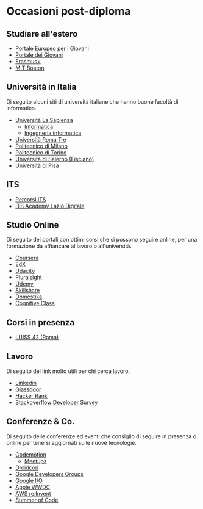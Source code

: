# Occasioni post-diploma

## Studiare all'estero
- [Portale Europeo per i Giovani](https://youth.europa.eu/home_it)
- [Portale dei Giovani](https://www.portaledeigiovani.it/)
- [Erasmus+](https://erasmus-plus.ec.europa.eu/it/opportunities/opportunities-for-individuals/students)
- [MIT Boston](https://oge.mit.edu/graduate-admissions/)

## Università in Italia
Di seguito alcuni siti di università italiane che hanno buone facoltà di informatica.
- [Università La Sapienza](https://www.uniroma1.it/it/pagina-strutturale/corsi-e-iscrizioni)
  - [Informatica](https://corsidilaurea.uniroma1.it/it/corso/2022/29923/home)
  - [Ingegneria informatica](https://corsidilaurea.uniroma1.it/it/corso/2022/31810/home)
- [Università Roma Tre](https://www.inf.uniroma3.it/)
- [Politecnico di Milano](http://www.poliorientami.polimi.it/come-si-accede/ingegneria/infografica/)
- [Politecnico di Torino](http://orienta.polito.it/it/iscrizione)
- [Università di Salerno (Fisciano)](https://web.unisa.it/didattica/immatricolazioni/informazioni)
- [Università di Pisa](https://www.unipi.it/index.php/lauree/corso/10298)

## ITS
- [Percorsi ITS](https://www.miur.gov.it/percorsi-its)
- [ITS Academy Lazio Digitale](https://www.laziodigital.it/)

## Studio Online
Di seguito dei portali con ottimi corsi che si possono seguire online, per una formazione da affiancare al lavoro o all'università.
- [Coursera](https://www.coursera.org)
- [EdX](https://www.edx.org/)
- [Udacity](https://www.udacity.com/)
- [Pluralsight](https://www.pluralsight.com/)
- [Udemy](https://www.udemy.com/)
- [Skillshare](https://www.skillshare.com/)
- [Domestika](https://www.domestika.org/)
- [Cognitive Class](https://courses.cognitiveclass.ai/)

## Corsi in presenza
- [LUISS 42 (Roma)](https://42roma.it/)


## Lavoro
Di seguito dei link molto utili per chi cerca lavoro.
- [Linkedin](https://www.linkedin.com/)
- [Glassdoor](https://www.glassdoor.it/)
- [Hacker Rank](https://www.hackerrank.com/)
- [Stackoverflow Developer Survey](https://insights.stackoverflow.com/survey/2020)


## Conferenze & Co.
Di seguito delle conferenze ed eventi che consiglio di seguire in presenza o online per tenersi aggiornati sulle nuove tecnologie.

- [Codemotion](https://www.codemotion.com/)
  - [Meetups](https://events.codemotion.com/meetups/) 
- [Droidcon](https://it.droidcon.com/)
- [Google Developers Groups](https://gdg.community.dev/)
- [Google I/O](https://events.google.com/io/)
- [Apple WWDC](https://developer.apple.com/wwdc21/)
- [AWS re:Invent](https://reinvent.awsevents.com/)
- [Summer of Code](https://summerofcode.withgoogle.com/get-started/)

